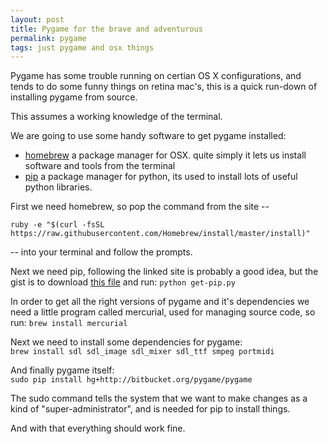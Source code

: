 ```yaml
---
layout: post
title: Pygame for the brave and adventurous
permalink: pygame
tags: just pygame and osx things
---
```

Pygame has some trouble running on certian OS X configurations, and tends to do some funny things on retina mac's, this is a quick run-down of installing pygame from source.

This assumes a working knowledge of the terminal.

We are going to use some handy software to get pygame installed:

- [homebrew](http://brew.sh/) a package manager for OSX. quite simply it lets us install software and tools from the terminal
- [pip](http://pip.readthedocs.org/en/latest/installing.html) a package manager for python, its used to install lots of useful python libraries.

First we need homebrew, so pop the command from the site --

```shell
ruby -e "$(curl -fsSL https://raw.githubusercontent.com/Homebrew/install/master/install)"
```

-- into your terminal and follow the prompts.

Next we need pip, following the linked site is probably a good idea, but the gist is to download [this file](https://bootstrap.pypa.io/get-pip.py) and run: `python get-pip.py`

In order to get all the right versions of pygame and it's dependencies we need a little program called mercurial, used for managing source code, so run: `brew install mercurial`

Next we need to install some dependencies for pygame:  
```brew install sdl sdl_image sdl_mixer sdl_ttf smpeg portmidi```

And finally pygame itself:  
```sudo pip install hg+http://bitbucket.org/pygame/pygame```

The sudo command tells the system that we want to make changes as a kind of "super-administrator", and is needed for pip to install things.

And with that everything should work fine.
